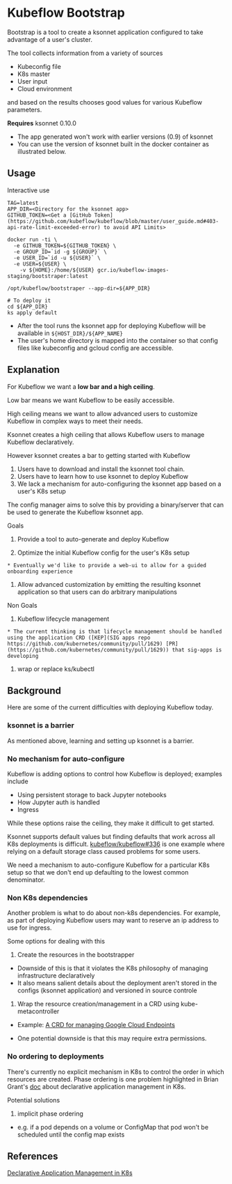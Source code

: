 # Kubeflow Bootstrap

Bootstrap is a tool to create a ksonnet application configured to take advantage
of a user's cluster.

The tool collects information from a variety of sources

- Kubeconfig file
- K8s master
- User input
- Cloud environment

and based on the results chooses good values for various Kubeflow parameters.

**Requires** ksonnet 0.10.0

  - The app generated won't work with earlier versions (0.9) of ksonnet
  - You can use the version of ksonnet built in the docker container as illustrated below.

## Usage

Interactive use 

```
TAG=latest
APP_DIR=<Directory for the ksonnet app>
GITHUB_TOKEN=<Get a [GitHub Token](https://github.com/kubeflow/kubeflow/blob/master/user_guide.md#403-api-rate-limit-exceeded-error) to avoid API Limits>

docker run -ti \
  -e GITHUB_TOKEN=${GITHUB_TOKEN} \
  -e GROUP_ID=`id -g ${GROUP}` \
  -e USER_ID=`id -u ${USER}` \
  -e USER=${USER} \
	-v ${HOME}:/home/${USER} gcr.io/kubeflow-images-staging/bootstraper:latest

/opt/kubeflow/bootstraper --app-dir=${APP_DIR}

# To deploy it
cd ${APP_DIR}
ks apply default
```

* After the tool runs the ksonnet app for deploying Kubeflow will be available in `${HOST_DIR}/${APP_NAME}`
* The user's home directory is mapped into the container so that
  config files like kubeconfig and gcloud config are accessible.

## Explanation
For Kubeflow we want a **low bar and a high ceiling**.

Low bar means we want Kubeflow to be easily accessible.

High ceiling means we want to allow advanced users to customize Kubeflow in complex ways to meet their needs.

Ksonnet creates a high ceiling that allows Kubeflow users to manage Kubeflow declaratively.

However ksonnet creates a bar to getting started with Kubeflow

1. Users have to download and install the ksonnet tool chain.
1. Users have to learn how to use ksonnet to deploy Kubeflow
1. We lack a mechanism for auto-configuring the ksonnet app based on a user's K8s setup

The config manager aims to solve this by providing a binary/server that can be used to generate
the Kubeflow ksonnet app.

Goals
  1. Provide a tool to auto-generate and deploy Kubeflow

  1. Optimize the initial Kubeflow config for the user's K8s setup

  	* Eventually we'd like to provide a web-ui to allow for a guided onboarding experience

  1. Allow advanced customization by emitting the resulting ksonnet application so that users can do arbitrary
     manipulations

Non Goals

  1. Kubeflow lifecycle management

  	* The current thinking is that lifecycle management should be handled using the application CRD ([KEP](SIG apps repo https://github.com/kubernetes/community/pull/1629) [PR](https://github.com/kubernetes/community/pull/1629)) that sig-apps is developing

  1. wrap or replace ks/kubectl


## Background

Here are some of the current difficulties with deploying Kubeflow today.

### ksonnet is a barrier

As mentioned above, learning and setting up ksonnet is a barrier.

### No mechanism for auto-configure

Kubeflow is adding options to control how Kubeflow is deployed; examples include

- Using persistent storage to back Jupyter notebooks
- How Jupyter auth is handled
- Ingress

While these options raise the ceiling, they make it difficult to get started.

Ksonnet supports default values but finding defaults that work across all K8s deployments is difficult.
[kubeflow/kubeflow#336](https://github.com/kubeflow/kubeflow/issues/336) is one example where relying on a default
storage class caused problems for some users.

We need a mechanism to auto-configure Kubeflow for a particular K8s setup so that we don't end up defaulting
to the lowest common denominator.

### Non K8s dependencies

Another problem is what to do about non-k8s dependencies. For example, as part of deploying Kubeflow users may want to reserve
an ip address to use for ingress.

Some options for dealing with this

1. Create the resources in the bootstrapper

- Downside of this is that it violates the K8s philosophy of managing infrastructure
  declaratively
- It also means salient details about the deployment aren't stored in the configs 
  (ksonnet application) and versioned in source controle

1. Wrap the resource creation/management in a CRD using kube-metacontroller

  - Example: [A CRD for managing Google Cloud Endpoints](https://github.com/danisla/cloud-endpoints-controller)
  
  - One potential downside is that this may require extra permissions.

### No ordering to deployments

There's currently no explicit mechanism in K8s to control the order in which resources are created. Phase ordering is one problem
highlighted in Brian Grant's [doc](https://goo.gl/T66ZcD) about declarative application management in K8s.

Potential solutions

1. implicit phase ordering

  - e.g. if a pod depends on a volume or ConfigMap that pod won't be scheduled
    until the config map exists

## References

[Declarative Application Management in K8s](https://goo.gl/T66ZcD)
